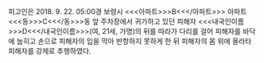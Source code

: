 피고인은 2018. 9. 22. 05:00경 보령시 <<<아파트>>>B<<</아파트>>> 아파트 <<<동>>>C<<</동>>>동 앞 주차장에서 귀가하고 있던 피해자 <<<내국인이름>>>D<<</내국인이름>>>(여, 21세, 가명)의 뒤를 따라가 다리를 걸어 피해자를 바닥에 눕히고 손으로 피해자의 입을 막아 반항하지 못하게 한 뒤 피해자의 몸 위에 올라타 피해자를 강제로 추행하였다.
